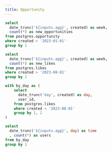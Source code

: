 ```yaml
---
title: Opportunity
---
```

<Dropdown name=agg>
    <DropdownOption valueLabel="Monthly" value="month" />
    <DropdownOption valueLabel="Weekly" value="week" />
    <DropdownOption valueLabel="Daily" value="day" />
</Dropdown>

```sql opportunities_created
select 
  date_trunc('${inputs.agg}', created) as week,
  count(*) as new_opportunities
from postgres.opportunity
where created > '2023-01-01'
group by 1
```

<BarChart
    data={opportunities_created}
    y=new_opportunities
    title = "Opportunities Added by {inputs.agg}"
/>

```sql user_likes
select 
  date_trunc('${inputs.agg}', created) as week,
  count(*) as new_likes
from postgres.likes
where created > '2023-08-01'
group by 1
```

<BarChart
    data={user_likes}
    y=new_likes
    title = "New Opportunity Likes by {inputs.agg}"
/>

```sql user_count_likes
with by_day as (
    select 
      date_trunc('day', created) as day,
      user_id,
    from postgres.likes
    where created > '2023-08-01'
    group by 1, 2
)

select 
  date_trunc('${inputs.agg}', day) as time
  , count(*) as users
from by_day
group by 1
```

<BarChart
    data={user_count_likes}
    y=users
    title = "Users that Liked by {inputs.agg}"
/>